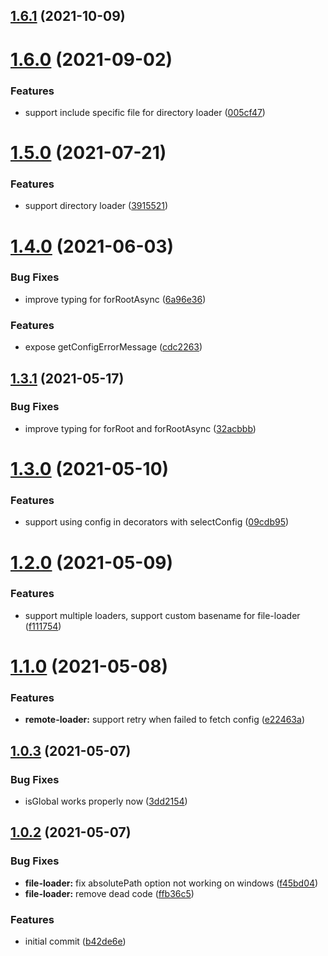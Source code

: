 ## [1.6.1](https://github.com/Nikaple/nest-typed-config/compare/1.6.0...1.6.1) (2021-10-09)

# [1.6.0](https://github.com/Nikaple/nest-typed-config/compare/1.5.0...1.6.0) (2021-09-02)


### Features

* support include specific file for directory loader ([005cf47](https://github.com/Nikaple/nest-typed-config/commit/005cf475c08d13327799947251ba04810eced3d8))

# [1.5.0](https://github.com/Nikaple/nest-typed-config/compare/1.4.0...1.5.0) (2021-07-21)


### Features

* support directory loader ([3915521](https://github.com/Nikaple/nest-typed-config/commit/39155212462da375fc7bfec59861686cad27ba96))

# [1.4.0](https://github.com/Nikaple/nest-typed-config/compare/1.3.1...1.4.0) (2021-06-03)


### Bug Fixes

* improve typing for forRootAsync ([6a96e36](https://github.com/Nikaple/nest-typed-config/commit/6a96e36ebddfc5d5c9f38bc073990945195c6c6f))


### Features

* expose getConfigErrorMessage ([cdc2263](https://github.com/Nikaple/nest-typed-config/commit/cdc22635558d4f0c31b33d45024a590866298a9a))

## [1.3.1](https://github.com/Nikaple/nest-typed-config/compare/1.3.0...1.3.1) (2021-05-17)


### Bug Fixes

* improve typing for forRoot and forRootAsync ([32acbbb](https://github.com/Nikaple/nest-typed-config/commit/32acbbb576d770a9ef99785c574020fa29b6fa2d))

# [1.3.0](https://github.com/Nikaple/nest-typed-config/compare/1.2.0...1.3.0) (2021-05-10)


### Features

* support using config in decorators with selectConfig ([09cdb95](https://github.com/Nikaple/nest-typed-config/commit/09cdb955aea2ec68c0609748b50ce66381c1414c))

# [1.2.0](https://github.com/Nikaple/nest-typed-config/compare/1.1.0...1.2.0) (2021-05-09)


### Features

* support multiple loaders, support custom basename for file-loader ([f111754](https://github.com/Nikaple/nest-typed-config/commit/f111754c469475525d565fe478c67b2ca20baa6f))

# [1.1.0](https://github.com/Nikaple/nest-typed-config/compare/1.0.3...1.1.0) (2021-05-08)


### Features

* **remote-loader:** support retry when failed to fetch config ([e22463a](https://github.com/Nikaple/nest-typed-config/commit/e22463a160d0b0ba926c7466609fc10ad470bdce))

## [1.0.3](https://github.com/Nikaple/nest-typed-config/compare/1.0.2...1.0.3) (2021-05-07)


### Bug Fixes

* isGlobal works properly now ([3dd2154](https://github.com/Nikaple/nest-typed-config/commit/3dd2154d2a93e96bad79894d3dfa9fcf77e6e6bd))

## [1.0.2](https://github.com/Nikaple/nest-typed-config/compare/1.0.2...1.0.3) (2021-05-07)


### Bug Fixes

* **file-loader:** fix absolutePath option not working on windows ([f45bd04](https://github.com/Nikaple/nest-typed-config/commit/f45bd0454614c2695f14c14adfea0cae578282ac))
* **file-loader:** remove dead code ([ffb36c5](https://github.com/Nikaple/nest-typed-config/commit/ffb36c5b7b5c6b6d932ce7ef0546033bb7e0d118))


### Features

* initial commit ([b42de6e](https://github.com/Nikaple/nest-typed-config/commit/b42de6edfc6f569b107b52ce8e1575b4d12b0883))

